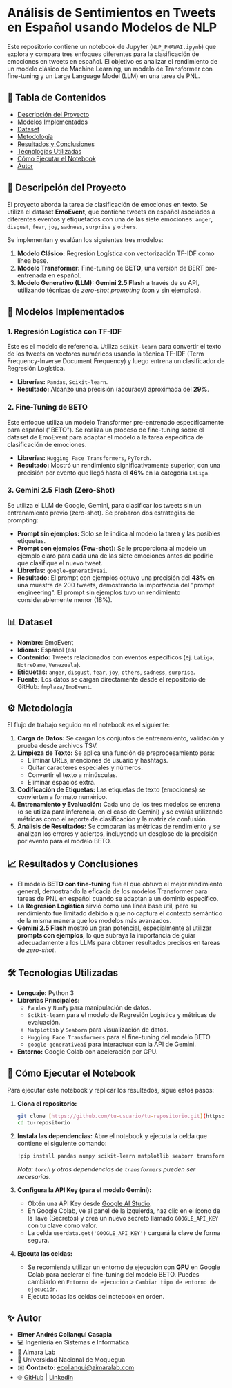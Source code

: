 # Análisis de Sentimientos en Tweets en Español usando Modelos de NLP

Este repositorio contiene un notebook de Jupyter (`NLP_PHAWAI.ipynb`) que explora y compara tres enfoques diferentes para la clasificación de emociones en tweets en español. El objetivo es analizar el rendimiento de un modelo clásico de Machine Learning, un modelo de Transformer con fine-tuning y un Large Language Model (LLM) en una tarea de PNL.

## 📝 Tabla de Contenidos
* [Descripción del Proyecto](#-descripción-del-proyecto)
* [Modelos Implementados](#-modelos-implementados)
* [Dataset](#-dataset)
* [Metodología](#️-metodología)
* [Resultados y Conclusiones](#-resultados-y-conclusiones)
* [Tecnologías Utilizadas](#️-tecnologías-utilizadas)
* [Cómo Ejecutar el Notebook](#-cómo-ejecutar-el-notebook)
* [Autor](#-autor)

## 📖 Descripción del Proyecto

El proyecto aborda la tarea de clasificación de emociones en texto. Se utiliza el dataset **EmoEvent**, que contiene tweets en español asociados a diferentes eventos y etiquetados con una de las siete emociones: `anger`, `disgust`, `fear`, `joy`, `sadness`, `surprise` y `others`.

Se implementan y evalúan los siguientes tres modelos:
1.  **Modelo Clásico:** Regresión Logística con vectorización TF-IDF como línea base.
2.  **Modelo Transformer:** Fine-tuning de **BETO**, una versión de BERT pre-entrenada en español.
3.  **Modelo Generativo (LLM):** **Gemini 2.5 Flash** a través de su API, utilizando técnicas de *zero-shot prompting* (con y sin ejemplos).

## 🤖 Modelos Implementados

### 1. Regresión Logística con TF-IDF
Este es el modelo de referencia. Utiliza `scikit-learn` para convertir el texto de los tweets en vectores numéricos usando la técnica TF-IDF (Term Frequency-Inverse Document Frequency) y luego entrena un clasificador de Regresión Logística.
- **Librerías:** `Pandas`, `Scikit-learn`.
- **Resultado:** Alcanzó una precisión (accuracy) aproximada del **29%**.

### 2. Fine-Tuning de BETO
Este enfoque utiliza un modelo Transformer pre-entrenado específicamente para español ("BETO"). Se realiza un proceso de fine-tuning sobre el dataset de EmoEvent para adaptar el modelo a la tarea específica de clasificación de emociones.
- **Librerías:** `Hugging Face Transformers`, `PyTorch`.
- **Resultado:** Mostró un rendimiento significativamente superior, con una precisión por evento que llegó hasta el **46%** en la categoría `LaLiga`.

### 3. Gemini 2.5 Flash (Zero-Shot)
Se utiliza el LLM de Google, Gemini, para clasificar los tweets sin un entrenamiento previo (zero-shot). Se probaron dos estrategias de prompting:
- **Prompt sin ejemplos:** Solo se le indica al modelo la tarea y las posibles etiquetas.
- **Prompt con ejemplos (Few-shot):** Se le proporciona al modelo un ejemplo claro para cada una de las siete emociones antes de pedirle que clasifique el nuevo tweet.
- **Librerías:** `google-generativeai`.
- **Resultado:** El prompt con ejemplos obtuvo una precisión del **43%** en una muestra de 200 tweets, demostrando la importancia del "prompt engineering". El prompt sin ejemplos tuvo un rendimiento considerablemente menor (18%).

## 📊 Dataset

- **Nombre:** EmoEvent
- **Idioma:** Español (es)
- **Contenido:** Tweets relacionados con eventos específicos (ej. `LaLiga`, `NotreDame`, `Venezuela`).
- **Etiquetas:** `anger`, `disgust`, `fear`, `joy`, `others`, `sadness`, `surprise`.
- **Fuente:** Los datos se cargan directamente desde el repositorio de GitHub: `fmplaza/EmoEvent`.

## ⚙️ Metodología

El flujo de trabajo seguido en el notebook es el siguiente:

1.  **Carga de Datos:** Se cargan los conjuntos de entrenamiento, validación y prueba desde archivos TSV.
2.  **Limpieza de Texto:** Se aplica una función de preprocesamiento para:
    - Eliminar URLs, menciones de usuario y hashtags.
    - Quitar caracteres especiales y números.
    - Convertir el texto a minúsculas.
    - Eliminar espacios extra.
3.  **Codificación de Etiquetas:** Las etiquetas de texto (emociones) se convierten a formato numérico.
4.  **Entrenamiento y Evaluación:** Cada uno de los tres modelos se entrena (o se utiliza para inferencia, en el caso de Gemini) y se evalúa utilizando métricas como el reporte de clasificación y la matriz de confusión.
5.  **Análisis de Resultados:** Se comparan las métricas de rendimiento y se analizan los errores y aciertos, incluyendo un desglose de la precisión por evento para el modelo BETO.

## 📈 Resultados y Conclusiones

- El modelo **BETO con fine-tuning** fue el que obtuvo el mejor rendimiento general, demostrando la eficacia de los modelos Transformer para tareas de PNL en español cuando se adaptan a un dominio específico.
- La **Regresión Logística** sirvió como una línea base útil, pero su rendimiento fue limitado debido a que no captura el contexto semántico de la misma manera que los modelos más avanzados.
- **Gemini 2.5 Flash** mostró un gran potencial, especialmente al utilizar **prompts con ejemplos**, lo que subraya la importancia de guiar adecuadamente a los LLMs para obtener resultados precisos en tareas de *zero-shot*.

## 🛠️ Tecnologías Utilizadas

- **Lenguaje:** Python 3
- **Librerías Principales:**
    - `Pandas` y `NumPy` para manipulación de datos.
    - `Scikit-learn` para el modelo de Regresión Logística y métricas de evaluación.
    - `Matplotlib` y `Seaborn` para visualización de datos.
    - `Hugging Face Transformers` para el fine-tuning del modelo BETO.
    - `google-generativeai` para interactuar con la API de Gemini.
- **Entorno:** Google Colab con aceleración por GPU.

## 🚀 Cómo Ejecutar el Notebook

Para ejecutar este notebook y replicar los resultados, sigue estos pasos:

1.  **Clona el repositorio:**
    ```bash
    git clone [https://github.com/tu-usuario/tu-repositorio.git](https://github.com/tu-usuario/tu-repositorio.git)
    cd tu-repositorio
    ```

2.  **Instala las dependencias:**
    Abre el notebook y ejecuta la celda que contiene el siguiente comando:
    ```bash
    !pip install pandas numpy scikit-learn matplotlib seaborn transformers datasets google-generativeai
    ```
    *Nota: `torch` y otras dependencias de `transformers` pueden ser necesarias.*

3.  **Configura la API Key (para el modelo Gemini):**
    - Obtén una API Key desde [Google AI Studio](https://aistudio.google.com/app/apikey).
    - En Google Colab, ve al panel de la izquierda, haz clic en el ícono de la llave (Secretos) y crea un nuevo secreto llamado `GOOGLE_API_KEY` con tu clave como valor.
    - La celda `userdata.get('GOOGLE_API_KEY')` cargará la clave de forma segura.

4.  **Ejecuta las celdas:**
    - Se recomienda utilizar un entorno de ejecución con **GPU** en Google Colab para acelerar el fine-tuning del modelo BETO. Puedes cambiarlo en `Entorno de ejecución` > `Cambiar tipo de entorno de ejecución`.
    - Ejecuta todas las celdas del notebook en orden.

## ✨ Autor

- **Elmer Andrés Collanqui Casapia**
- 💻 Ingeniería en Sistemas e Informática
- 🚀 Aimara Lab
- 📍 Universidad Nacional de Moquegua
- ✉️ **Contacto:** [ecollanqui@aimaralab.com](mailto:ecollanqui@aimaralab.com)
- 🌐 [GitHub](https://github.com/Mermas-CC) | [LinkedIn](https://www.linkedin.com/in/elmer-andres-collanqui-casapia-977325315)
